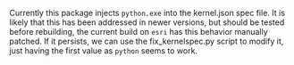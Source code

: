 Currently this package injects `python.exe` into the kernel.json spec file.
It is likely that this has been addressed in newer versions, but should be
tested before rebuilding, the current build on `esri` has this behavior 
manually patched. If it persists, we can use the fix_kernelspec.py script
to modify it, just having the first value as `python` seems to work.

